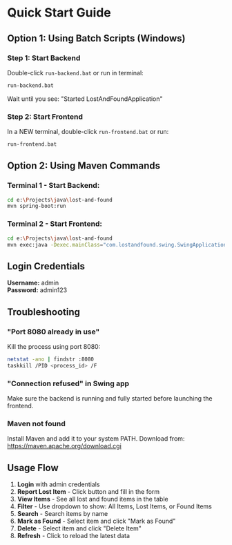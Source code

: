 # Quick Start Guide

## Option 1: Using Batch Scripts (Windows)

### Step 1: Start Backend
Double-click `run-backend.bat` or run in terminal:
```bash
run-backend.bat
```

Wait until you see: "Started LostAndFoundApplication"

### Step 2: Start Frontend
In a NEW terminal, double-click `run-frontend.bat` or run:
```bash
run-frontend.bat
```

## Option 2: Using Maven Commands

### Terminal 1 - Start Backend:
```bash
cd e:\Projects\java\lost-and-found
mvn spring-boot:run
```

### Terminal 2 - Start Frontend:
```bash
cd e:\Projects\java\lost-and-found
mvn exec:java -Dexec.mainClass="com.lostandfound.swing.SwingApplication"
```

## Login Credentials

**Username:** admin  
**Password:** admin123

## Troubleshooting

### "Port 8080 already in use"
Kill the process using port 8080:
```bash
netstat -ano | findstr :8080
taskkill /PID <process_id> /F
```

### "Connection refused" in Swing app
Make sure the backend is running and fully started before launching the frontend.

### Maven not found
Install Maven and add it to your system PATH.
Download from: https://maven.apache.org/download.cgi

## Usage Flow

1. **Login** with admin credentials
2. **Report Lost Item** - Click button and fill in the form
3. **View Items** - See all lost and found items in the table
4. **Filter** - Use dropdown to show: All Items, Lost Items, or Found Items
5. **Search** - Search items by name
6. **Mark as Found** - Select item and click "Mark as Found"
7. **Delete** - Select item and click "Delete Item"
8. **Refresh** - Click to reload the latest data
